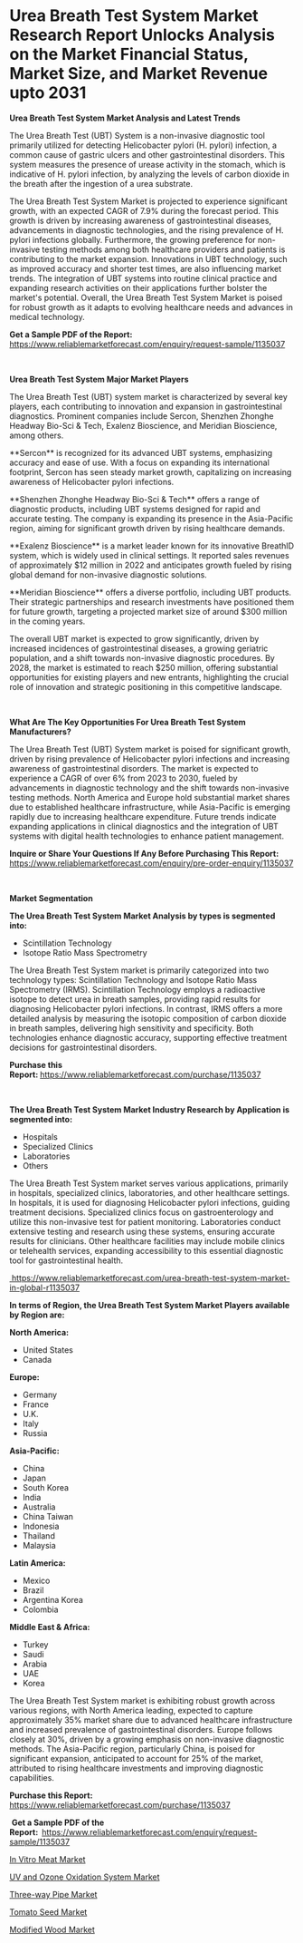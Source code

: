 <p><h1>Urea Breath Test System Market Research Report Unlocks Analysis on the Market Financial Status, Market Size, and Market Revenue upto 2031</h1></p><p><strong>Urea Breath Test System Market Analysis and Latest Trends</strong></p>
<p><p>The Urea Breath Test (UBT) System is a non-invasive diagnostic tool primarily utilized for detecting Helicobacter pylori (H. pylori) infection, a common cause of gastric ulcers and other gastrointestinal disorders. This system measures the presence of urease activity in the stomach, which is indicative of H. pylori infection, by analyzing the levels of carbon dioxide in the breath after the ingestion of a urea substrate. </p><p>The Urea Breath Test System Market is projected to experience significant growth, with an expected CAGR of 7.9% during the forecast period. This growth is driven by increasing awareness of gastrointestinal diseases, advancements in diagnostic technologies, and the rising prevalence of H. pylori infections globally. Furthermore, the growing preference for non-invasive testing methods among both healthcare providers and patients is contributing to the market expansion. Innovations in UBT technology, such as improved accuracy and shorter test times, are also influencing market trends. The integration of UBT systems into routine clinical practice and expanding research activities on their applications further bolster the market's potential. Overall, the Urea Breath Test System Market is poised for robust growth as it adapts to evolving healthcare needs and advances in medical technology.</p></p>
<p><strong>Get a Sample PDF of the Report:&nbsp;</strong> <a href="https://www.reliablemarketforecast.com/enquiry/request-sample/1135037?utm_campaign=1140&utm_medium=2&utm_source=Github&utm_content=ia&utm_term=09102024&utm_id=urea-breath-test-system">https://www.reliablemarketforecast.com/enquiry/request-sample/1135037</a></p>
<p>&nbsp;</p>
<p><strong>Urea Breath Test System Major Market Players</strong></p>
<p><p>The Urea Breath Test (UBT) system market is characterized by several key players, each contributing to innovation and expansion in gastrointestinal diagnostics. Prominent companies include Sercon, Shenzhen Zhonghe Headway Bio-Sci & Tech, Exalenz Bioscience, and Meridian Bioscience, among others.</p><p>**Sercon** is recognized for its advanced UBT systems, emphasizing accuracy and ease of use. With a focus on expanding its international footprint, Sercon has seen steady market growth, capitalizing on increasing awareness of Helicobacter pylori infections.</p><p>**Shenzhen Zhonghe Headway Bio-Sci & Tech** offers a range of diagnostic products, including UBT systems designed for rapid and accurate testing. The company is expanding its presence in the Asia-Pacific region, aiming for significant growth driven by rising healthcare demands.</p><p>**Exalenz Bioscience** is a market leader known for its innovative BreathID system, which is widely used in clinical settings. It reported sales revenues of approximately $12 million in 2022 and anticipates growth fueled by rising global demand for non-invasive diagnostic solutions.</p><p>**Meridian Bioscience** offers a diverse portfolio, including UBT products. Their strategic partnerships and research investments have positioned them for future growth, targeting a projected market size of around $300 million in the coming years.</p><p>The overall UBT market is expected to grow significantly, driven by increased incidences of gastrointestinal diseases, a growing geriatric population, and a shift towards non-invasive diagnostic procedures. By 2028, the market is estimated to reach $250 million, offering substantial opportunities for existing players and new entrants, highlighting the crucial role of innovation and strategic positioning in this competitive landscape.</p></p>
<p>&nbsp;</p>
<p><strong>What Are The Key Opportunities For Urea Breath Test System Manufacturers?</strong></p>
<p><p>The Urea Breath Test (UBT) System market is poised for significant growth, driven by rising prevalence of Helicobacter pylori infections and increasing awareness of gastrointestinal disorders. The market is expected to experience a CAGR of over 6% from 2023 to 2030, fueled by advancements in diagnostic technology and the shift towards non-invasive testing methods. North America and Europe hold substantial market shares due to established healthcare infrastructure, while Asia-Pacific is emerging rapidly due to increasing healthcare expenditure. Future trends indicate expanding applications in clinical diagnostics and the integration of UBT systems with digital health technologies to enhance patient management.</p></p>
<p><strong>Inquire or Share Your Questions If Any Before Purchasing This Report:</strong> <a href="https://www.reliablemarketforecast.com/enquiry/pre-order-enquiry/1135037?utm_campaign=1140&utm_medium=2&utm_source=Github&utm_content=ia&utm_term=09102024&utm_id=urea-breath-test-system">https://www.reliablemarketforecast.com/enquiry/pre-order-enquiry/1135037</a></p>
<p>&nbsp;</p>
<p><strong>Market Segmentation</strong></p>
<p><strong>The Urea Breath Test System Market Analysis by types is segmented into:</strong></p>
<p><ul><li>Scintillation Technology</li><li>Isotope Ratio Mass Spectrometry</li></ul></p>
<p><p>The Urea Breath Test System market is primarily categorized into two technology types: Scintillation Technology and Isotope Ratio Mass Spectrometry (IRMS). Scintillation Technology employs a radioactive isotope to detect urea in breath samples, providing rapid results for diagnosing Helicobacter pylori infections. In contrast, IRMS offers a more detailed analysis by measuring the isotopic composition of carbon dioxide in breath samples, delivering high sensitivity and specificity. Both technologies enhance diagnostic accuracy, supporting effective treatment decisions for gastrointestinal disorders.</p></p>
<p><strong>Purchase this Report:&nbsp;</strong><a href="https://www.reliablemarketforecast.com/purchase/1135037?utm_campaign=1140&utm_medium=2&utm_source=Github&utm_content=ia&utm_term=09102024&utm_id=urea-breath-test-system">https://www.reliablemarketforecast.com/purchase/1135037</a></p>
<p>&nbsp;</p>
<p><strong>The Urea Breath Test System Market Industry Research by Application is segmented into:</strong></p>
<p><ul><li>Hospitals</li><li>Specialized Clinics</li><li>Laboratories</li><li>Others</li></ul></p>
<p><p>The Urea Breath Test System market serves various applications, primarily in hospitals, specialized clinics, laboratories, and other healthcare settings. In hospitals, it is used for diagnosing Helicobacter pylori infections, guiding treatment decisions. Specialized clinics focus on gastroenterology and utilize this non-invasive test for patient monitoring. Laboratories conduct extensive testing and research using these systems, ensuring accurate results for clinicians. Other healthcare facilities may include mobile clinics or telehealth services, expanding accessibility to this essential diagnostic tool for gastrointestinal health.</p></p>
<p><a href="https://www.reliablemarketforecast.com/urea-breath-test-system-market-in-global-r1135037?utm_campaign=1140&utm_medium=2&utm_source=Github&utm_content=ia&utm_term=09102024&utm_id=urea-breath-test-system">&nbsp;https://www.reliablemarketforecast.com/urea-breath-test-system-market-in-global-r1135037</a></p>
<p><strong>In terms of Region, the Urea Breath Test System Market Players available by Region are:</strong></p>
<p>
    <p> <strong> North America: </strong>
        <ul>
            <li>United States</li>
            <li>Canada</li>
        </ul>
        </p> 
    <p> <strong> Europe: </strong>
        <ul>
            <li>Germany</li>
            <li>France</li>
            <li>U.K.</li>
            <li>Italy</li>
            <li>Russia</li>
        </ul>
        </p> 
    <p> <strong> Asia-Pacific: </strong>
        <ul>
            <li>China</li>
            <li>Japan</li>
            <li>South Korea</li>
            <li>India</li>
            <li>Australia</li>
            <li>China Taiwan</li>
            <li>Indonesia</li>
            <li>Thailand</li>
            <li>Malaysia</li>
        </ul>
        </p> 
    <p> <strong> Latin America: </strong>
        <ul>
            <li>Mexico</li>
            <li>Brazil</li>
            <li>Argentina Korea</li>
            <li>Colombia</li>
        </ul>
        </p> 
    <p> <strong> Middle East & Africa: </strong>
        <ul>
            <li>Turkey</li>
            <li>Saudi</li>
            <li>Arabia</li>
            <li>UAE</li>
            <li>Korea</li>
        </ul>
    </p>
    </p>
<p><p>The Urea Breath Test System market is exhibiting robust growth across various regions, with North America leading, expected to capture approximately 35% market share due to advanced healthcare infrastructure and increased prevalence of gastrointestinal disorders. Europe follows closely at 30%, driven by a growing emphasis on non-invasive diagnostic methods. The Asia-Pacific region, particularly China, is poised for significant expansion, anticipated to account for 25% of the market, attributed to rising healthcare investments and improving diagnostic capabilities.</p></p>
<p><strong>Purchase this Report: </strong><a href="https://www.reliablemarketforecast.com/purchase/1135037?utm_campaign=1140&utm_medium=2&utm_source=Github&utm_content=ia&utm_term=09102024&utm_id=urea-breath-test-system">https://www.reliablemarketforecast.com/purchase/1135037</a></p>
<p>&nbsp;<strong>Get a Sample PDF of the Report:&nbsp;&nbsp;</strong><a href="https://www.reliablemarketforecast.com/enquiry/request-sample/1135037?utm_campaign=1140&utm_medium=2&utm_source=Github&utm_content=ia&utm_term=09102024&utm_id=urea-breath-test-system">https://www.reliablemarketforecast.com/enquiry/request-sample/1135037</a></p>
<p><strong></strong></p>
<p><p><a href="https://issuu.com/reportprime-2/docs/in-vitro-meat-market-size-2030.pptx_cdc3aa3f0def7a?utm_campaign=1140&utm_medium=2&utm_source=Github&utm_content=ia&utm_term=09102024&utm_id=urea-breath-test-system">In Vitro Meat Market</a></p><p><a href="https://github.com/kiara3n0pau/Market-Research-Report-List-1/blob/main/uv-and-ozone-oxidation-system-market.md?utm_campaign=1140&utm_medium=2&utm_source=Github&utm_content=ia&utm_term=09102024&utm_id=urea-breath-test-system">UV and Ozone Oxidation System Market</a></p><p><a href="https://github.com/florjvdva/Market-Research-Report-List-1/blob/main/three-way-pipe-market.md?utm_campaign=1140&utm_medium=2&utm_source=Github&utm_content=ia&utm_term=09102024&utm_id=urea-breath-test-system">Three-way Pipe Market</a></p><p><a href="https://www.linkedin.com/pulse/emerging-trends-tomato-seed-market-detailed-overview-applications-loswf?utm_campaign=1140&utm_medium=2&utm_source=Github&utm_content=ia&utm_term=09102024&utm_id=urea-breath-test-system">Tomato Seed Market</a></p><p><a href="https://www.linkedin.com/pulse/modified-wood-industry-resonance-75-amplification-across-domains-t335e?utm_campaign=1140&utm_medium=2&utm_source=Github&utm_content=ia&utm_term=09102024&utm_id=urea-breath-test-system">Modified Wood Market</a></p></p>